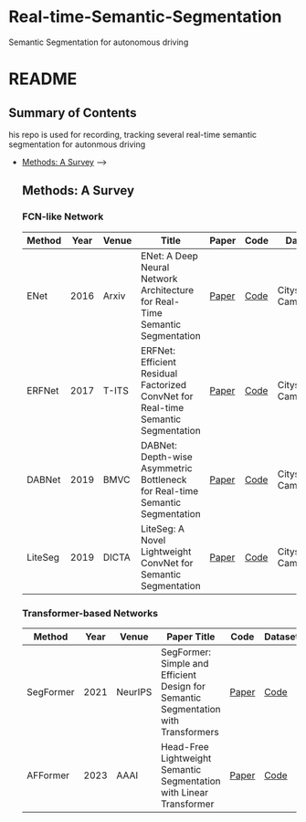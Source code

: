 # Real-time-Semantic-Segmentation
Semantic Segmentation for autonomous driving
# README

## Summary of Contents
his repo is used for recording, tracking several real-time semantic segmentation for autonmous driving
- [Methods: A Survey](#methods-a-survey)
  <!-- - [Meta-Architecture](#meta-architecture)
  - [Strong Representation](#strong-representation)
  - [Interaction Design in Decoder](#interaction-design-in-decoder)
  - [Optimizing Object Query](#optimizing-object-query)
  - [Using Query For Association](#using-query-for-association)
  - [Conditional Query Generation](#conditional-query-generation)
<!-- - [Related Domains and Beyond](#related-domains-and-beyond)
  - [Point Cloud Segmentation](#point-cloud-segmentation)
  - [Tuning Foundation Models](#tuning-foundation-models)
  - [Domain-aware Segmentation](#domain-aware-segmentation)
  - [Label and Model Efficient Segmentation](#label-and-model-efficient-segmentation)
  - [Class Agnostic Segmentation and Tracking](#class-agnostic-segmentation-and-tracking)
  - [Medical Image Segmentation](#medical-image-segmentation) --> -->

## Methods: A Survey
### FCN-like Network
 <table>
    <thead>
      <tr>
       <th>Method</th>
        <th>Year</th>
        <th>Venue</th>
        <th>Title</th>
        <th>Paper</th>
        <th>Code</th>
        <th>Dataset</th>
      </tr>
    </thead>
    <tbody>
    <tr>
        <td>ENet</td>
        <td>2016</td>
        <td>Arxiv</td>
        <td>ENet: A Deep Neural Network Architecture for Real-Time Semantic Segmentation</td>
        <td><a href="https://arxiv.org/pdf/1606.02147.pdf">Paper</a></td>
        <td><a href="https://github.com/TimoSaemann/ENet">Code</a></td>
        <td>Cityscapes, CamVid</td>
    </tr>
    <tr>
        <td>ERFNet</td>
        <td>2017</td>
        <td>T-ITS </td>
        <td>ERFNet: Efficient Residual Factorized ConvNet for Real-time Semantic Segmentation</td>
        <td><a href="https://ieeexplore.ieee.org/document/8063438">Paper</a></td>
        <td><a href="https://github.com/Eromera/erfnet">Code</a></td>
        <td>Cityscapes, Camvid</td>
    </tr>
    <tr>
        <td>DABNet</td>
        <td>2019</td>
        <td>BMVC</td>
        <td>DABNet: Depth-wise Asymmetric Bottleneck for Real-time Semantic Segmentation</td>
        <td><a href="https://arxiv.org/pdf/1907.11357.pdf">Paper</a></td>
        <td><a href="https://github.com/Reagan1311/DABNet">Code</a></td>
        <td>Cityscapes, CamVid</td>
    </tr>
    <tr>
        <td>LiteSeg</td>
        <td>2019</td>
        <td>DICTA</td>
        <td>LiteSeg: A Novel Lightweight ConvNet for Semantic Segmentation</td>
        <td><a href="https://ieeexplore.ieee.org/abstract/document/8945975">Paper</a></td>
        <td><a href="https://github.com/xiaoyufenfei/LEDNet">Code</a></td>
        <td>Cityscapes, CamVid</td>     
    </tr>
    </tbody>
    </table>
    
 ### Transformer-based Networks 
<table>
    <thead>
      <tr>
       <th>Method</th>
        <th>Year</th>
        <th>Venue</th>
        <th>Paper Title</th>
        <th>Code</th>
        <th>Dataset</th>
      </tr>
    </thead>
    <tbody>
      <tr>
        <td>SegFormer</td>
        <td>2021</td>
        <td>NeurIPS</td>
        <td>SegFormer: Simple and Efficient Design for Semantic Segmentation with Transformers</td>
        <td><a href="https://proceedings.neurips.cc/paper/2021/file/64f1f27bf1b4ec22924fd0acb550c235-Paper.pdf">Paper</a></td>
        <td><a href="https://github.com/NVlabs/SegFormer">Code</a></td>
        <td>Cityscapes, ADE20K</td>
    </tr>
    <tr>
        <td>AFFormer</td>
        <td>2023</td>
        <td>AAAI</td>
        <td>Head-Free Lightweight Semantic Segmentation with Linear Transformer</td>
        <td><a href="https://arxiv.org/pdf/2301.04648.pdf">Paper</a></td>
        <td><a href="https://github.com/dongbo811/AFFormer">Code</a></td>     
        <td>Cityscapes, ADE20K</td>     
    </tr>
    </tbody>
    </table>




<!-- | 2021 | NeurIPS | MaskFormer | [MaskFormer: Per-Pixel Classification is Not All You Need for Semantic Segmentation](https://arxiv.org/abs/2107.06278) | [Code](https://github.com/facebookresearch/MaskFormer) | -->
<!-- | 2023 | CVPR  | PIDNet| [PIDNet: A Real-time Semantic Segmentation Network Inspired by PID Controllers
](https://arxiv.org/abs/2206.02066) | [Code](https://github.com/XuJiacong/PIDNet) | -->

<!-- 
 HyperSeg https://github.com/YuvalNirkin/hyperseg Officialcode
 STDC1-50 https://github.com/MichaelFan01/STDC-Seg Officialcode
 SegBlocks https://github.com/thomasverelst/segblocks-Segmentation-pytorch Officialcode
 SQ https://github.com/klickmal/speeding_up_semantic_Segmentation Third-partycode
 ERFNet https://github.com/Eromera/erfnet Officialcode
 LinkNet https://github.com/e-lab/LinkNet Third-partycode
 ContextNet https://github.com/klickmal/ContextNet Third-partycode
 DSNet https://github.com/s7ev3n/DSNet Third-partycode
 ESPNetv2 https://github.com/sacmehta/ESPNetv2 Officialcode
 LWRF https://github.com/DrSleep/light-weight-refinenet Third-partycode
 DABNet https://github.com/Reagan1311/DABNet Officialcode
 DFANet https://github.com/huaifeng1993/DFANet Third-partycode
 Fast-SCNN https://github.com/Tramac/Fast-SCNN-pytorch Third-partycode
 ShuffleSeg https://github.com/MSiam/TFSegmentation Officialcode
 U-HarDNet-70 https://github.com/PingoLH/Pytorch-HarDNet Officialcode
 SwiftNetRN-18 https://github.com/orsic/swiftnet Officialcode
 TD4-BISE18 https://github.com/feinanshan/TDNet Officialcode
 ShelfNet18 https://github.com/juntang-zhuang/ShelfNet Officialcode
 BiSeNet https://github.com/osmr/imgclsmob Third-partycode
 BiSeNetV2 https://github.com/CoinCheung/BiSeNet Third-partycode
 FasterSeg https://github.com/VITA-Group/FasterSeg Officialcode
 ESNet https://github.com/osmr/imgclsmob Third-partycode
 LEDNet https://github.com/xiaoyufenfei/LEDNet Third-partycode -->
 <!-- ICNet https://github.com/hszhao/ICNet Officialcode
 Template-Based-NAS-arch1 https://github.com/drsleep/nas-segm-pytorch Officialcode
 LiteSeg https://github.com/tahaemara/LiteSeg Officialcode
 Template-Based-NAS-arch0 https://github.com/drsleep/nas-segm-pytorch Officialcode
 ENet https://github.com/iArunava/ENet-Real-Time-Semantic-Segmentation Third-partycode
 ENet+Lovász-Softmax https://github.com/bermanmaxim/LovaszSoftmax Officialcode
 SegNet https://github.com/alexgkendall/caffe-segnet Third-partycode
 EDANet https://github.com/shaoyuanlo/EDANet Officialcode -->
